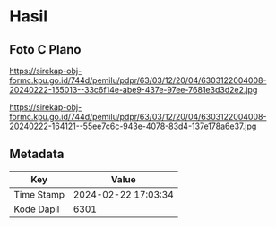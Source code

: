 # Hasil

## Foto C Plano

https://sirekap-obj-formc.kpu.go.id/744d/pemilu/pdpr/63/03/12/20/04/6303122004008-20240222-155013--33c6f14e-abe9-437e-97ee-7681e3d3d2e2.jpg

https://sirekap-obj-formc.kpu.go.id/744d/pemilu/pdpr/63/03/12/20/04/6303122004008-20240222-164121--55ee7c6c-943e-4078-83d4-137e178a6e37.jpg


## Metadata

| Key        | Value               |
| ---------- | ------------------- |
| Time Stamp | 2024-02-22 17:03:34 |
| Kode Dapil | 6301                |



